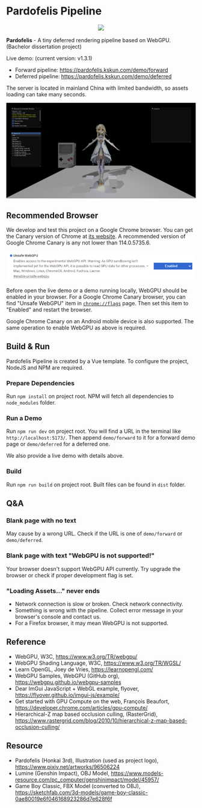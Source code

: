 # Pardofelis Pipeline

<p align="center"><image src="doc_resource/pardofelis-pipeline-logo-text.png" width="50%" /></p>

**Pardofelis** - A tiny deferred rendering pipeline based on WebGPU. (Bachelor dissertation project)

Live demo: (current version: v1.3.1)

- Forward pipeline: https://pardofelis.kskun.com/demo/forward
- Deferred pipeline: https://pardofelis.kskun.com/demo/deferred

The server is located in mainland China with limited bandwidth, so assets loading can take many seconds.

![screenshot](doc_resource/pardofelis-screenshot-1.3.0.png)

## Recommended Browser

We develop and test this project on a Google Chrome browser. You can get the Canary version of Chrome at [its website](https://www.google.com/chrome/canary/). A recommended version of Google Chrome Canary is any not lower than 114.0.5735.6.

![chrome_canary_webgpu](doc_resource/chrome_canary_webgpu.png)

Before open the live demo or a demo running locally, WebGPU should be enabled in your browser. For a Google Chrome Canary browser, you can find "Unsafe WebGPU" item in [`chrome://flags`](chrome://flags) page. Then set this item to "Enabled" and restart the browser.

Google Chrome Canary on an Android mobile device is also supported. The same operation to enable WebGPU as above is required.

## Build & Run

Pardofelis Pipeline is created by a Vue template. To configure the project, NodeJS and NPM are required.

### Prepare Dependencies

Run `npm install` on project root. NPM will fetch all dependencies to `node_modules` folder.

### Run a Demo

Run `npm run dev` on project root. You will find a URL in the terminal like `http://localhost:5173/`. Then append `demo/forward` to it for a forward demo page or `demo/deferred` for a deferred one.

We also provide a live demo with details above.

### Build

Run `npm run build` on project root. Built files can be found in `dist` folder.

## Q&A

### Blank page with no text

May cause by a wrong URL. Check if the URL is one of `demo/forward` or `demo/deferred`.

### Blank page with text "WebGPU is not supported!"

Your browser doesn't support WebGPU API currently. Try upgrade the browser or check if proper development flag is set.

### "Loading Assets..." never ends

- Network connection is slow or broken. Check network connectivity.
- Something is wrong with the pipeline. Collect error message in your browser's console and contact us.
- For a Firefox browser, it may mean WebGPU is not supported.

## Reference

- WebGPU, W3C, https://www.w3.org/TR/webgpu/
- WebGPU Shading Language, W3C, https://www.w3.org/TR/WGSL/
- Learn OpenGL, Joey de Vries, https://learnopengl.com/
- WebGPU Samples, WebGPU (GitHub org), https://webgpu.github.io/webgpu-samples
- Dear ImGui JavaScript + WebGL example, flyover, https://flyover.github.io/imgui-js/example/
- Get started with GPU Compute on the web, François Beaufort, https://developer.chrome.com/articles/gpu-compute/
- Hierarchical-Z map based occlusion culling, (RasterGrid), https://www.rastergrid.com/blog/2010/10/hierarchical-z-map-based-occlusion-culling/

## Resource

- Pardofelis (Honkai 3rd), Illustration (used as project logo), https://www.pixiv.net/artworks/96506224
- Lumine (Genshin Impact), OBJ Model, https://www.models-resource.com/pc_computer/genshinimpact/model/45957/
- Game Boy Classic, FBX Model (converted to OBJ), https://sketchfab.com/3d-models/game-boy-classic-0ae80019e6f046168923286d7e628f6f